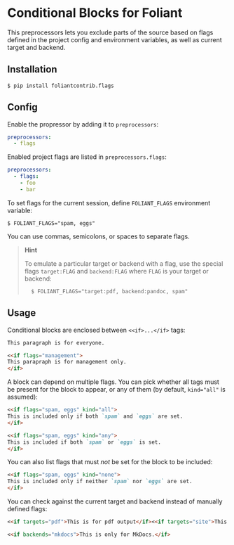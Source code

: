 # Conditional Blocks for Foliant

This preprocessors lets you exclude parts of the source based on flags defined in the project config and environment variables, as well as current target and backend.


## Installation

```shell
$ pip install foliantcontrib.flags
```


## Config

Enable the propressor by adding it to `preprocessors`:

```yaml
preprocessors:
  - flags
```

Enabled project flags are listed in `preprocessors.flags`:

```yaml
preprocessors:
  - flags:
    - foo
    - bar
```

To set flags for the current session, define `FOLIANT_FLAGS` environment variable:

```shell
$ FOLIANT_FLAGS="spam, eggs"
```

You can use commas, semicolons, or spaces to separate flags.

>   **Hint**
>
>   To emulate a particular target or backend with a flag, use the special flags `target:FLAG` and `backend:FLAG` where `FLAG` is your target or backend:
>
>       $ FOLIANT_FLAGS="target:pdf, backend:pandoc, spam"


## Usage

Conditional blocks are enclosed between `<<if>...</if>` tags:

```markdown
This paragraph is for everyone.

<<if flags="management">
This parapraph is for management only.
</if>
```

A block can depend on multiple flags. You can pick whether all tags must be present for the block to appear, or any of them (by default, `kind="all"` is assumed):

```markdown
<<if flags="spam, eggs" kind="all">
This is included only if both `spam` and `eggs` are set.
</if>

<<if flags="spam, eggs" kind="any">
This is included if both `spam` or `eggs` is set.
</if>
```

You can also list flags that must *not* be set for the block to be included:

```markdown
<<if flags="spam, eggs" kind="none">
This is included only if neither `spam` nor `eggs` are set.
</if>
```

You can check against the current target and backend instead of manually defined flags:

```markdown
<<if targets="pdf">This is for pdf output</if><<if targets="site">This is for the site</if>

<<if backends="mkdocs">This is only for MkDocs.</if>
```

